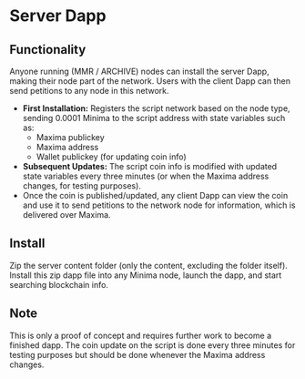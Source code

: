 # Server Dapp

## Functionality
Anyone running (MMR / ARCHIVE) nodes can install the server Dapp, making their node part of the network. Users with the client Dapp can then send petitions to any node in this network.
- **First Installation:** Registers the script network based on the node type, sending 0.0001 Minima to the script address with state variables such as:
  - Maxima publickey
  - Maxima address
  - Wallet publickey (for updating coin info)
- **Subsequent Updates:** The script coin info is modified with updated state variables every three minutes (or when the Maxima address changes, for testing purposes).
- Once the coin is published/updated, any client Dapp can view the coin and use it to send petitions to the network node for information, which is delivered over Maxima.

## Install
Zip the server content folder (only the content, excluding the folder itself). Install this zip dapp file into any Minima node, launch the dapp, and start searching blockchain info.

## Note
This is only a proof of concept and requires further work to become a finished dapp. The coin update on the script is done every three minutes for testing purposes but should be done whenever the Maxima address changes.
